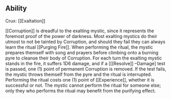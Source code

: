 ## Ability
Crux: [[Exaltation]]

[[Corruption]] is dreadful to the exalting mystic, since it represents the foremost proof of the power of darkness. Most exalting mystics do their utmost to not be tainted by Corruption, and should they fail they can always learn the ritual [[Purging Fire]]. When performing the ritual, the mystic prepares themself with song and prayers before climbing onto a burning pyre to cleanse their body of Corruption. For each turn the exalting mystic stands in the fire, it suffers 1D6 damage, and if a \[[[Resolve]] –Damage\] test is passed, one (1) point of permanent Corruption is removed. If the test fails, the mystic throws themself from the pyre and the ritual is interrupted. Performing the ritual costs one (1) point of [[Experience]], whether it is successful or not. The mystic cannot perform the ritual for someone else; only they who performs the ritual may benefit from the purifying effect.